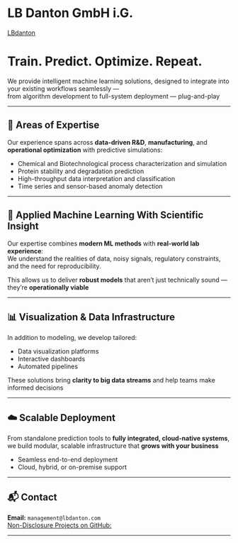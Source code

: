 # LB Danton GmbH i.G.
[LBdanton](https://v0-lb-danton-homepage.vercel.app/)

# Train. Predict. Optimize. Repeat.

We provide intelligent machine learning solutions, designed to integrate into your existing workflows seamlessly —  
from algorithm development to full-system deployment — plug-and-play

---

## 🔬 Areas of Expertise

Our experience spans across **data-driven R&D**, **manufacturing**, and **operational optimization** with predictive simulations:

- Chemical and Biotechnological process characterization and simulation  
- Protein stability and degradation prediction  
- High-throughput data interpretation and classification  
- Time series and sensor-based anomaly detection  

---

## 🧠 Applied Machine Learning With Scientific Insight

Our expertise combines **modern ML methods** with **real-world lab experience**:  
We understand the realities of data, noisy signals, regulatory constraints, and the need for reproducibility.

This allows us to deliver **robust models** that aren’t just technically sound — they’re **operationally viable**

---

## 📊 Visualization & Data Infrastructure

In addition to modeling, we develop tailored:

- Data visualization platforms  
- Interactive dashboards  
- Automated pipelines  

These solutions bring **clarity to big data streams** and help teams make informed decisions

---

## ☁️ Scalable Deployment

From standalone prediction tools to **fully integrated, cloud-native systems**,  
we build modular, scalable infrastructure that **grows with your business**

- Seamless end-to-end deployment  
- Cloud, hybrid, or on-premise support

---

## 📬 Contact

**Email:** `management@lbdanton.com`  
[Non-Disclosure Projects on GitHub:](https://github.com/adg88lu)

---
